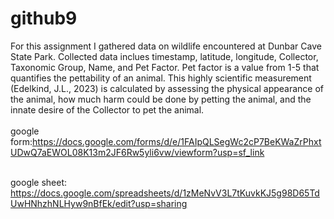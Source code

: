 # github9

For this assignment I gathered data on wildlife encountered at Dunbar Cave State Park. Collected data inclues timestamp, latitude, longitude, Collector, Taxonomic Group, Name, and Pet Factor. Pet factor is a value from 1-5 that quantifies the pettability of an animal. This highly scientific measurement (Edelkind, J.L., 2023) is calculated by assessing the physical appearance of the animal, how much harm could be done by petting the animal, and the innate desire of the Collector to pet the animal. <br> <br>
google form:https://docs.google.com/forms/d/e/1FAIpQLSegWc2cP7BeKWaZrPhxtUDwQ7aEWOL08K13m2JF6Rw5yli6vw/viewform?usp=sf_link <br> <br>

google sheet: https://docs.google.com/spreadsheets/d/1zMeNvV3L7tKuvkKJ5g98D65TdUwHNhzhNLHyw9nBfEk/edit?usp=sharing


